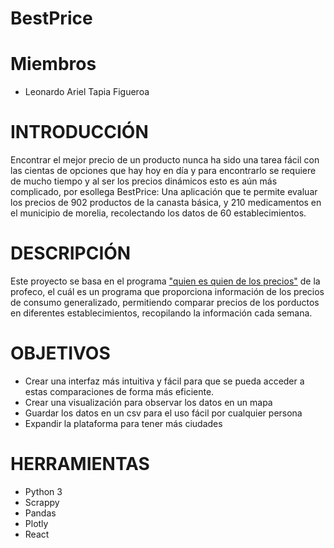 # BestPrice

# Miembros
- Leonardo Ariel Tapia Figueroa

# INTRODUCCIÓN
Encontrar el mejor precio de un producto nunca ha sido una tarea fácil con las cientas de opciones que hay hoy en día y para encontrarlo se requiere de mucho tiempo y al ser los precios dinámicos esto es aún más complicado, por esollega BestPrice: Una aplicación que te permite evaluar los precios de 902 productos de la canasta básica, y 210 medicamentos en el municipio de morelia, recolectando los datos de 60 establecimientos. 

# DESCRIPCIÓN 
Este proyecto se basa en el programa ["quien es quien de los precios"](https://www.profeco.gob.mx/precios/canasta/home.aspx?th=3)  de la profeco, el cuál es un programa que proporciona información de los precios de consumo generalizado, permitiendo comparar precios de los porductos en diferentes establecimientos, recopilando la información cada semana.

# OBJETIVOS
- Crear una interfaz más intuitiva y fácil para que se pueda acceder a estas comparaciones de forma más eficiente.
- Crear una visualización para observar los datos en un mapa
- Guardar los datos en un csv para el uso fácil por cualquier persona
- Expandir la plataforma para tener más ciudades

# HERRAMIENTAS
- Python 3
- Scrappy
- Pandas
- Plotly
- React
